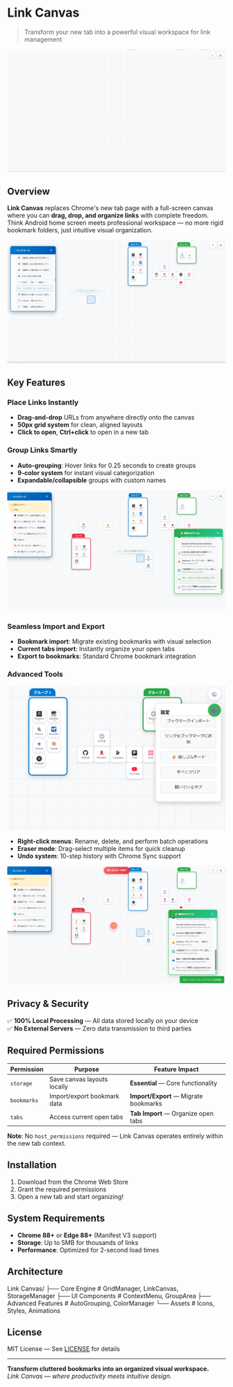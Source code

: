 # Link Canvas

> Transform your new tab into a powerful visual workspace for link management

![Main Screen](./screenshots/main-screen.png)

## Overview

**Link Canvas** replaces Chrome's new tab page with a full-screen canvas where you can **drag, drop, and organize links** with complete freedom. Think Android home screen meets professional workspace — no more rigid bookmark folders, just intuitive visual organization.

![Drag and Drop](./screenshots/drag-drop.png)

## Key Features

### **Place Links Instantly**
- **Drag-and-drop** URLs from anywhere directly onto the canvas  
- **50px grid system** for clean, aligned layouts  
- **Click to open**, **Ctrl+click** to open in a new tab  

### **Group Links Smartly**
- **Auto-grouping**: Hover links for 0.25 seconds to create groups  
- **9-color system** for instant visual categorization  
- **Expandable/collapsible** groups with custom names  

![Import Example](./screenshots/import-example.png)

### **Seamless Import and Export**
- **Bookmark import**: Migrate existing bookmarks with visual selection  
- **Current tabs import**: Instantly organize your open tabs  
- **Export to bookmarks**: Standard Chrome bookmark integration  

### **Advanced Tools**
![Context Menu](./screenshots/context-menu.png)
- **Right-click menus**: Rename, delete, and perform batch operations  
- **Eraser mode**: Drag-select multiple items for quick cleanup  
- **Undo system**: 10-step history with Chrome Sync support  

![Eraser Mode](./screenshots/eraser-mode.png)

## Privacy & Security

✅ **100% Local Processing** — All data stored locally on your device  
✅ **No External Servers** — Zero data transmission to third parties  

## Required Permissions

| Permission  | Purpose                           | Feature Impact                          |
|-------------|-----------------------------------|----------------------------------------|
| `storage`   | Save canvas layouts locally       | **Essential** — Core functionality     |
| `bookmarks` | Import/export bookmark data       | **Import/Export** — Migrate bookmarks  |
| `tabs`      | Access current open tabs          | **Tab Import** — Organize open tabs    |

**Note**: No `host_permissions` required — Link Canvas operates entirely within the new tab context.

## Installation

1. Download from the Chrome Web Store  
2. Grant the required permissions  
3. Open a new tab and start organizing!  

## System Requirements

- **Chrome 88+** or **Edge 88+** (Manifest V3 support)  
- **Storage**: Up to 5MB for thousands of links  
- **Performance**: Optimized for 2-second load times  

## Architecture

Link Canvas/
├── Core Engine # GridManager, LinkCanvas, StorageManager
├── UI Components # ContextMenu, GroupArea
├── Advanced Features # AutoGrouping, ColorManager
└── Assets # Icons, Styles, Animations


## License

MIT License — See [LICENSE](./LICENSE) for details

---

**Transform cluttered bookmarks into an organized visual workspace.**  
*Link Canvas — where productivity meets intuitive design.*
